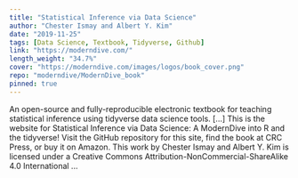 ```yaml
---
title: "Statistical Inference via Data Science"
author: "Chester Ismay and Albert Y. Kim"
date: "2019-11-25"
tags: [Data Science, Textbook, Tidyverse, Github]
link: "https://moderndive.com/"
length_weight: "34.7%"
cover: "https://moderndive.com/images/logos/book_cover.png"
repo: "moderndive/ModernDive_book"
pinned: true
---
```


An open-source and fully-reproducible electronic textbook for teaching statistical inference using tidyverse data science tools. [...] This is the website for Statistical Inference via Data Science: A ModernDive into R and the tidyverse! Visit the GitHub repository for this site, find the book at CRC Press, or buy it on Amazon. This work by Chester Ismay and Albert Y. Kim is licensed under a Creative Commons Attribution-NonCommercial-ShareAlike 4.0 International ...
